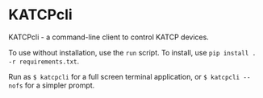 KATCPcli
========
KATCPcli - a command-line client to control KATCP devices.

To use without installation, use the `run` script. To install, use `pip install . -r requirements.txt`.


Run as `$ katcpcli` for a full screen terminal application, or `$ katcpcli
--nofs` for a simpler prompt.



